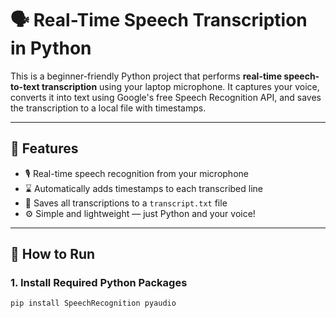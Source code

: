 # 🗣️ Real-Time Speech Transcription in Python

This is a beginner-friendly Python project that performs **real-time speech-to-text transcription** using your laptop microphone. It captures your voice, converts it into text using Google's free Speech Recognition API, and saves the transcription to a local file with timestamps.

---

## 🎯 Features

- 🎙️ Real-time speech recognition from your microphone  
- ⌛ Automatically adds timestamps to each transcribed line  
- 📝 Saves all transcriptions to a `transcript.txt` file  
- ⚙️ Simple and lightweight — just Python and your voice!

---

## 🚀 How to Run

### 1. Install Required Python Packages

```bash
pip install SpeechRecognition pyaudio


